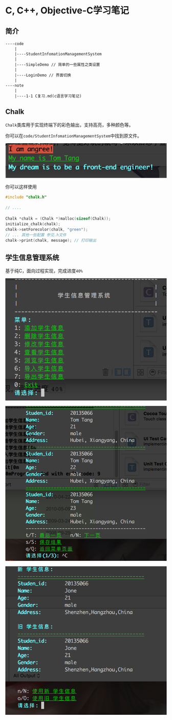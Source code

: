 # C, C++, Objective-C学习笔记

## 简介
```
----code
    |
    |----StudentInfomationManagementSystem
    |
    |----SimpleDemo // 简单的一些属性之类设置
    |
    |----LoginDemo // 界面切换
    |
----note
    |
    |----1-1 C复习.md(c语言学习笔记)
```

## Chalk

`Chalk`类库用于实现终端下的彩色输出，支持高亮，多种颜色等。

你可以在`code/StudentInfomationManagementSystem`中找到原文件。

![show1-1](./note/_image/show1-1.png)

你可以这样使用

```c
#include "chalk.h"

// ....

Chalk *chalk = (Chalk *)malloc(sizeof(Chalk));
initialize_chalk(chalk);
chalk->setForecolor(chalk, "green");
// ... 其他一些配置 参见.h文件
chalk->print(chalk, message); // 打印输出
```

## 学生信息管理系统

基于纯C，面向过程实现，完成进度`40%`

![show2-1](./note/_image/show2-1.png)



![show2-2](./note/_image/show2-2.png)


![show2-3](./note/_image/show2-3.png)
